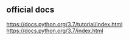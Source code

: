 
## official docs
https://docs.python.org/3.7/tutorial/index.html
https://docs.python.org/3.7/index.html
